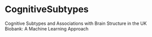 # CognitiveSubtypes
Cognitive Subtypes and Associations with Brain Structure in the UK Biobank: A Machine Learning Approach

        


